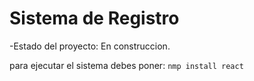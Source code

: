 <h1>Sistema de Registro</h1>

-Estado del proyecto: En construccion.

para ejecutar el sistema debes poner:
```nmp install react```
